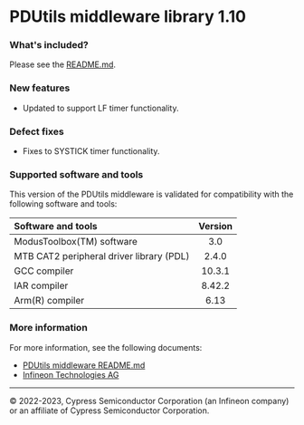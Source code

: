 # PDUtils middleware library 1.10

### What's included?
Please see the [README.md](./README.md).

### New features

- Updated to support LF timer functionality.

### Defect fixes

- Fixes to SYSTICK timer functionality.


### Supported software and tools
This version of the PDUtils middleware is validated for compatibility with the following software and tools:

| Software and tools                                      | Version |
| :---                                                    | :----:  |
| ModusToolbox(TM) software                               | 3.0     |
| MTB CAT2 peripheral driver library (PDL)                | 2.4.0   |
| GCC compiler                                            | 10.3.1  |
| IAR compiler                                            | 8.42.2  |
| Arm(R) compiler                                         | 6.13    |

### More information
For more information, see the following documents:
* [PDUtils middleware README.md](./README.md)
* [Infineon Technologies AG](https://www.infineon.com)
  
---
© 2022-2023, Cypress Semiconductor Corporation (an Infineon company) or an affiliate of Cypress Semiconductor Corporation.
